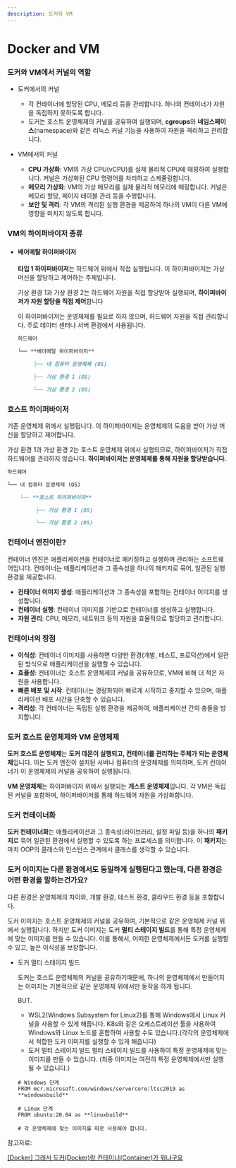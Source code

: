 ```yaml
---
description: 도커와 VM
---
```


# Docker and VM

### 도커와 VM에서 커널의 역할

* 도커에서의 커널
  * 각 컨테이너에 할당된 CPU, 메모리 등을 관리합니다. 하나의 컨테이너가 자원을 독점하지 못하도록 합니다.
  * 도커는 호스트 운영체제의 커널을 공유하여 실행되며, **cgroups**와 **네임스페이스**(namespace)와 같은 리눅스 커널 기능을 사용하여 자원을 격리하고 관리합니다.
*   VM에서의 커널

    * **CPU 가상화**: VM의 가상 CPU(vCPU)를 실제 물리적 CPU에 매핑하여 실행합니다. 커널은 가상화된 CPU 명령어를 처리하고 스케줄링합니다.
    * **메모리 가상화**: VM의 가상 메모리를 실제 물리적 메모리에 매핑합니다. 커널은 메모리 할당, 페이지 테이블 관리 등을 수행합니다.
    * **보안 및 격리**: 각 VM의 격리된 실행 환경을 제공하여 하나의 VM이 다른 VM에 영향을 미치지 않도록 합니다.



### VM의 하이퍼바이저 종류

*   #### 베어메탈 하이퍼바이저

    **타입 1 하이퍼바이저**는 하드웨어 위에서 직접 실행됩니다. 이 하이퍼바이저는 가상 머신을 할당하고 제어하는 주체입니다.

    가상 환경 1과 가상 환경 2는 하드웨어 자원을 직접 할당받아 실행되며, **하이퍼바이저가 자원 할당을 직접 제어**합니다

    이 하이퍼바이저는 운영체제를 필요로 하지 않으며, 하드웨어 자원을 직접 관리합니다. 주로 데이터 센터나 서버 환경에서 사용됩니다.

    ```markdown
    하드웨어

    └── **베어메탈 하이퍼바이저**

         ├── 내 컴퓨터 운영체제 (OS)

         ├── 가상 환경 1 (OS)

         └── 가상 환경 2 (OS)
    ```

### 호스트 하이퍼바이저

기존 운영체제 위에서 실행됩니다. 이 하이퍼바이저는 운영체제의 도움을 받아 가상 머신을 할당하고 제어합니다.

가상 환경 1과 가상 환경 2는 호스트 운영체제 위에서 실행되므로, 하이퍼바이저가 직접 하드웨어를 관리하지 않습니다. **하이퍼바이저는 운영체제를 통해 자원을 할당받습니다.**

```markdown
하드웨어

└── 내 컴퓨터 운영체제 (OS)

    └── **호스트 하이퍼바이저**

         ├── 가상 환경 1 (OS)

         └── 가상 환경 2 (OS)
```



### 컨테이너 엔진이란?

컨테이너 엔진은 애플리케이션을 컨테이너로 패키징하고 실행하며 관리하는 소프트웨어입니다. 컨테이너는 애플리케이션과 그 종속성을 하나의 패키지로 묶어, 일관된 실행 환경을 제공합니다.

* **컨테이너 이미지 생성**: 애플리케이션과 그 종속성을 포함하는 컨테이너 이미지를 생성합니다.
* **컨테이너 실행**: 컨테이너 이미지를 기반으로 컨테이너를 생성하고 실행합니다.
* **자원 관리**: CPU, 메모리, 네트워크 등의 자원을 효율적으로 할당하고 관리합니다.



### 컨테이너의 장점

* **이식성**: 컨테이너 이미지를 사용하면 다양한 환경(개발, 테스트, 프로덕션)에서 일관된 방식으로 애플리케이션을 실행할 수 있습니다.
* **효율성**: 컨테이너는 호스트 운영체제의 커널을 공유하므로, VM에 비해 더 적은 자원을 사용합니다.
* **빠른 배포 및 시작**: 컨테이너는 경량화되어 빠르게 시작하고 중지할 수 있으며, 애플리케이션 배포 시간을 단축할 수 있습니다.
* **격리성**: 각 컨테이너는 독립된 실행 환경을 제공하여, 애플리케이션 간의 충돌을 방지합니다.



### 도커 호스트 운영체제와 VM 운영체제

**도커 호스트 운영체제**는 **도커 데몬이 실행되고, 컨테이너를 관리하는 주체가 되는 운영체제**입니다. 이는 도커 엔진이 설치된 서버나 컴퓨터의 운영체제를 의미하며, 도커 컨테이너가 이 운영체제의 커널을 공유하여 실행됩니다.

**VM 운영체제**는 하이퍼바이저 위에서 실행되는 **게스트 운영체제**입니다. 각 VM은 독립된 커널을 포함하며, 하이퍼바이저를 통해 하드웨어 자원을 가상화합니다.



### 도커 컨테이너화

**도커 컨테이너화**는 애플리케이션과 그 종속성(라이브러리, 설정 파일 등)을 하나의 **패키지**로 묶어 일관된 환경에서 실행할 수 있도록 하는 프로세스를 의미합니다. 이 **패키지**는 마치 OOP의 클래스와 인스턴스 관계에서 클래스를 생각할 수 있습니다.



### 도커 이미지는 다른 환경에서도 동일하게 실행된다고 했는데, 다른 환경은 어떤 환경을 말하는건가요?

다른 환경은 운영체제의 차이와, 개발 환경, 테스트 환경, 클라우드 환경 등을 포함합니다.

도커 이미지는 호스트 운영체제의 커널을 공유하여, 기본적으로 같은 운영체제 커널 위에서 실행됩니다. 하지만 도커 이미지는 도커 **멀티 스테이지 빌드**를 통해 특정 운영체제에 맞는 이미지를 만들 수 있습니다. 이를 통해서, 어떠한 운영체제에서든 도커를 실행할 수 있고, 높은 이식성을 보장합니다.

*   도커 멀티 스테이지 빌드

    도커는 호스트 운영체제의 커널을 공유하기때문에, 하나의 운영체제에서 만들어지는 이미지는 기본적으로 같은 운영체제 위에서만 동작을 하게 됩니다.

    BUT.

    * WSL2(Windows Subsystem for Linux2)를 통해 Windows에서 Linux 커널을 사용할 수 있게 해줍니다. K8s와 같은 오케스트레이션 툴을 사용하여 Windows와 Linux 노드를 혼합하여 사용할 수도 있습니다.(각각의 운영체제에서 적합한 도커 이미지를 실행할 수 있게 해줍니다)
    * 도커 멀티 스테이지 빌드 멀티 스테이지 빌드를 사용하여 특정 운영체제에 맞는 이미지를 만들 수 있습니다. (최종 이미지는 여전히 특정 운영체제에서만 실행될 수 있습니다.)

    ```docker
    # Windows 단계
    FROM mcr.microsoft.com/windows/servercore:ltsc2019 as **windowsbuild**

    # Linux 단계
    FROM ubuntu:20.04 as **linuxbuild**

    # 각 운영체제에 맞는 이미지를 따로 사용해야 합니다.
    ```



참고자료:

[\[Docker\] 그래서 도커(Docker)랑 컨테이너(Container)가 뭐냐구요](https://colevelup.tistory.com/30)
